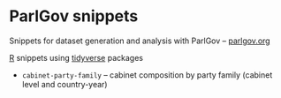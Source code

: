 # ParlGov snippets

Snippets for dataset generation and analysis with ParlGov – [parlgov.org](http://www.parlgov.org)

[R](https://www.r-project.org/) snippets using  [tidyverse](https://www.tidyverse.org/) packages

 * `cabinet-party-family` – cabinet composition by party family (cabinet level and country-year)
